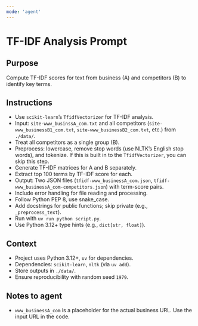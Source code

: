 ```yaml
---
mode: 'agent'
---
```

# TF-IDF Analysis Prompt
## Purpose
Compute TF-IDF scores for text from business (A) and competitors (B) to identify key terms.

## Instructions
- Use `scikit-learn`’s `TfidfVectorizer` for TF-IDF analysis.
- Input: `site-www_businssA_com.txt` and all competitors (`site-www_businessB1_com.txt`, `site-www_businessB2_com.txt`, etc.) from `./data/`.
- Treat all competitors as a single group (B).
- Preprocess: lowercase, remove stop words (use NLTK’s English stop words), and tokenize. If this is built in to the `TfidfVectorizer`, you can skip this step.
- Generate TF-IDF matrices for A and B separately.
- Extract top 100 terms by TF-IDF score for each.
- Output: Two JSON files (`tfidf-www_businessA_com.json`, `tfidf-www_businessA_com-competitors.json`) with term-score pairs.
- Include error handling for file reading and processing.
- Follow Python PEP 8, use snake_case.
- Add docstrings for public functions; skip private (e.g., `_preprocess_text`).
- Run with `uv run python script.py`.
- Use Python 3.12+ type hints (e.g., `dict[str, float]`).

## Context
- Project uses Python 3.12+, `uv` for dependencies.
- Dependencies: `scikit-learn`, `nltk` (via `uv add`).
- Store outputs in `./data/`.
- Ensure reproducibility with random seed `1979`.

## Notes to agent
- `www_businessA_com` is a placeholder for the actual business URL. Use the input URL in the code.
